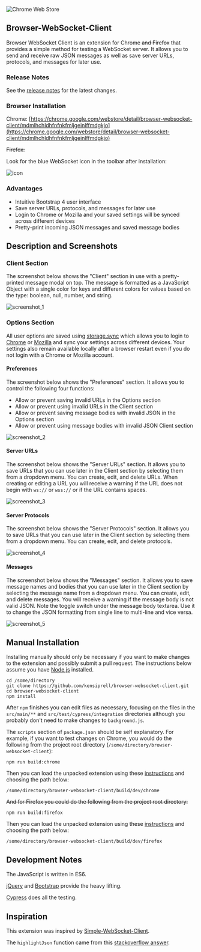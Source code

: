 ![Chrome Web Store](https://img.shields.io/chrome-web-store/v/mdmlhchldhfnfnkfmljgeinlffmdgkjo)


## Browser-WebSocket-Client

Browser WebSocket Client is an extension for Chrome ~~and Firefox~~ that provides a simple method for testing a WebSocket server. It allows you to send and receive raw JSON messages as well as save server URLs, protocols, and messages for later use.

### Release Notes

See the [release notes](https://github.com/kensiprell/browser-websocket-client/releases) for the latest changes.

### Browser Installation

Chrome: [https://chrome.google.com/webstore/detail/browser-websocket-client/mdmlhchldhfnfnkfmljgeinlffmdgkjo](https://chrome.google.com/webstore/detail/browser-websocket-client/mdmlhchldhfnfnkfmljgeinlffmdgkjo)

~~Firefox:~~ 

Look for the blue WebSocket icon in the toolbar after installation:

![icon](icons/icon_048.png?raw=true)

### Advantages

* Intuitive Bootstrap 4 user interface
* Save server URLs, protocols, and messages for later use
* Login to Chrome or Mozilla and your saved settings will be synced across different devices
* Pretty-print incoming JSON messages and saved message bodies

## Description and Screenshots

### Client Section

The screenshot below shows the "Client" section in use with a pretty-printed message modal on top. The message is formatted as a JavaScript Object with a single color for keys and different colors for values based on the type: boolean, null, number, and string.

![screenshot_1](screenshots/firefox/screenshot_1.png?raw=true)

### Options Section

All user options are saved using [storage.sync](https://developer.mozilla.org/en-US/Add-ons/WebExtensions/API/storage/sync) which allows you to login to [Chrome](https://accounts.google.com) or [Mozilla](https://www.mozilla.org/en-US/firefox/accounts/)  and sync your settings across different devices. Your settings also remain available locally after a browser restart even if you do not login with a Chrome or Mozilla account.

#### Preferences

The screenshot below shows the "Preferences" section. It allows you to control the following four functions:
* Allow or prevent saving invalid URLs in the Options section
* Allow or prevent using invalid URLs in the Client section
* Allow or prevent saving message bodies with invalid JSON in the Options section
* Allow or prevent using message bodies with invalid JSON Client section

![screenshot_2](screenshots/firefox/screenshot_2.png?raw=true)

#### Server URLs

The screenshot below shows the "Server URLs" section. It allows you to save URLs that you can use later in the Client section by selecting them from a dropdown menu. You can create, edit, and delete URLs. When creating or editing a URL you will receive a warning if the URL does not begin with `ws://` or `wss://` or if the URL contains spaces.

![screenshot_3](screenshots/firefox/screenshot_3.png?raw=true)

#### Server Protocols

The screenshot below shows the "Server Protocols" section. It allows you to save URLs that you can use later in the Client section by selecting them from a dropdown menu. You can create, edit, and delete protocols.

![screenshot_4](screenshots/firefox/screenshot_4.png?raw=true)

#### Messages

The screenshot below shows the "Messages" section. It allows you to save message names and bodies that you can use later in the Client section by selecting the message name from a dropdown menu. You can create, edit, and delete messages. You will receive a warning if the message body is not valid JSON. Note the toggle switch under the message body textarea. Use it to change the JSON formatting from single line to multi-line and vice versa. 

![screenshot_5](screenshots/firefox/screenshot_5.png?raw=true)

## Manual Installation

Installing manually should only be necessary if you want to make changes to the extension and possibly submit a pull request. The instructions below assume you have [Node.js](https://nodejs.org/en/) installed.

```
cd /some/directory
git clone https://github.com/kensiprell/browser-websocket-client.git
cd browser-websocket-client
npm install
```

After ```npm``` finishes you can edit files as necessary, focusing on the files in the ```src/main/**``` and ```src/test/cypress/integration``` directories although you probably don't need to make changes to ```background.js```.

The ```scripts``` section of ```package.json``` should be self explanatory. For example, if you want to test changes on Chrome, you would do the following from the project root directory (```/some/directory/browser-websocket-client```):

```
npm run build:chrome
```

Then you can load the unpacked extension using these [instructions](https://developer.chrome.com/extensions/getstarted#unpacked) and choosing the path below:

```
/some/directory/browser-websocket-client/build/dev/chrome
```

~~And for Firefox you could do the following from the project root directory:~~

```
npm run build:firefox
```

Then you can load the unpacked extension using these [instructions](https://developer.mozilla.org/en-US/Add-ons/WebExtensions/Temporary_Installation_in_Firefox) and choosing the path below:

```
/some/directory/browser-websocket-client/build/dev/firefox
```

## Development Notes

The JavaScript is written in ES6.
 
[jQuery](https://jquery.com) and [Bootstrap](https://getbootstrap.com) provide the heavy lifting.

[Cypress](https://www.cypress.io) does all the testing.

## Inspiration

This extension was inspired by [Simple-WebSocket-Client](https://github.com/hakobera/Simple-WebSocket-Client).

The `highlightJson` function came from this [stackoverflow answer](https://stackoverflow.com/a/7220510/1705701).
